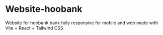 # Website-hoobank
Website for hoobank bank fully responsive for mobile and web made with Vite + React + Tailwind CSS
